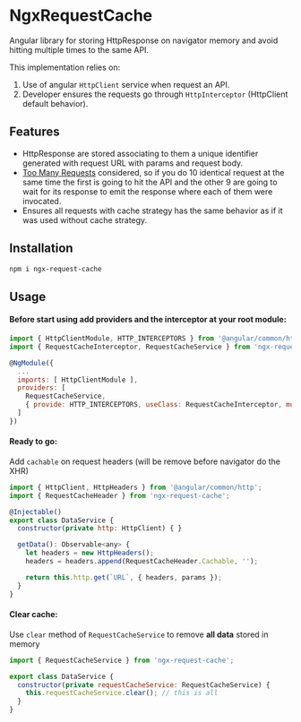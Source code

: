 # NgxRequestCache

Angular library for storing HttpResponse on navigator memory and avoid hitting multiple times to the same API.

This implementation relies on:
1. Use of angular `HttpClient` service when request an API.
1. Developer ensures the requests go through `HttpInterceptor` (HttpClient default behavior).

## Features

* HttpResponse are stored associating to them a unique identifier generated with request URL with params and request body.
* <ins>Too Many Requests</ins> considered, so if you do 10 identical request at the same time the first is going to hit the API and the other 9 are going to wait for its response to emit the response where each of them were invocated.
* Ensures all requests with cache strategy has the same behavior as if it was used without cache strategy.

## Installation

```bash
npm i ngx-request-cache
```
## Usage

#### Before start using add providers and the interceptor at your root module:

```javascript
import { HttpClientModule, HTTP_INTERCEPTORS } from '@angular/common/http';
import { RequestCacheInterceptor, RequestCacheService } from 'ngx-request-cache';

@NgModule({
  ...
  imports: [ HttpClientModule ],
  providers: [
    RequestCacheService,
    { provide: HTTP_INTERCEPTORS, useClass: RequestCacheInterceptor, multi: true },
  ]
})
```

#### Ready to go:

Add `cachable` on request headers (will be remove before navigator do the XHR)

```javascript
import { HttpClient, HttpHeaders } from '@angular/common/http';
import { RequestCacheHeader } from 'ngx-request-cache';

@Injectable()
export class DataService {
  constructor(private http: HttpClient) { }

  getData(): Observable<any> {
    let headers = new HttpHeaders();
    headers = headers.append(RequestCacheHeader.Cachable, '');

    return this.http.get(`URL`, { headers, params });
  }
}
```

#### Clear cache:

Use `clear` method of `RequestCacheService` to remove **all data** stored in memory

```javascript
import { RequestCacheService } from 'ngx-request-cache';

export class DataService {
  constructor(private requestCacheService: RequestCacheService) {
    this.requestCacheService.clear(); // this is all
  }
}
```
